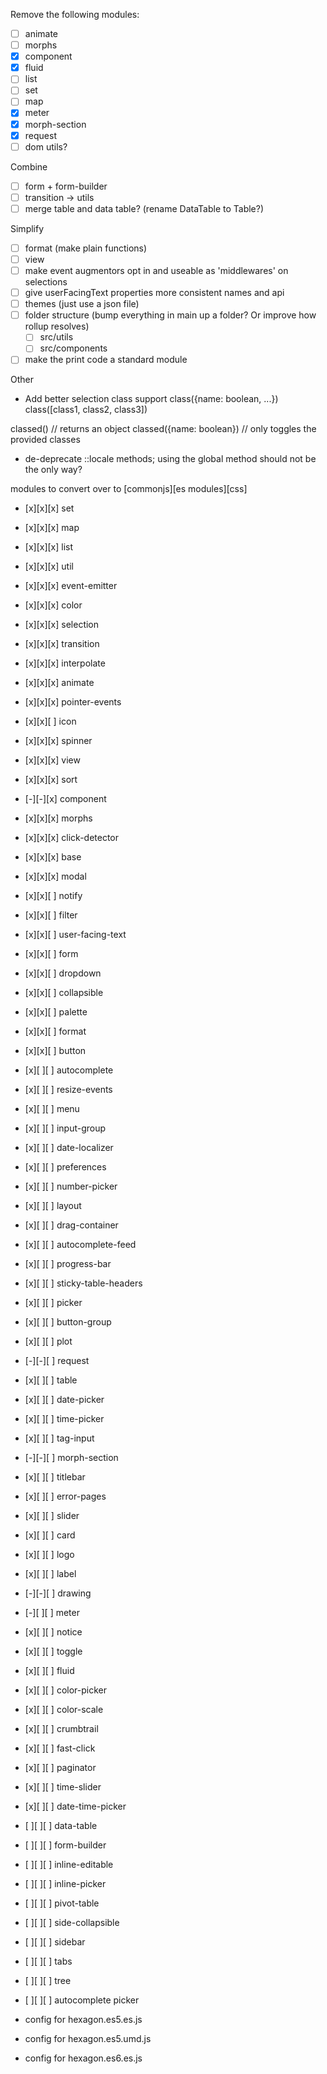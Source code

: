 Remove the following modules:
 - [ ] animate
 - [ ] morphs
 - [x] component
 - [x] fluid
 - [ ] list
 - [ ] set
 - [ ] map
 - [x] meter
 - [x] morph-section
 - [x] request
 - [ ] dom utils?

Combine
 - [ ] form + form-builder
 - [ ] transition -> utils
 - [ ] merge table and data table? (rename DataTable to Table?)

Simplify
 - [ ] format (make plain functions)
 - [ ] view
 - [ ] make event augmentors opt in and useable as 'middlewares' on selections
 - [ ] give userFacingText properties more consistent names and api
 - [ ] themes (just use a json file)
 - [ ] folder structure (bump everything in main up a folder? Or improve how rollup resolves)
      - [ ] src/utils
      - [ ] src/components
 - [ ] make the print code a standard module

Other

- Add better selection class support
 class({name: boolean, ...})
 class([class1, class2, class3])

 classed() // returns an object
 classed({name: boolean}) // only toggles the provided classes

- de-deprecate ::locale methods; using the global method should not be the only way?

modules to convert over to [commonjs][es modules][css]
- [x][x][x] set
- [x][x][x] map
- [x][x][x] list
- [x][x][x] util
- [x][x][x] event-emitter
- [x][x][x] color
- [x][x][x] selection
- [x][x][x] transition
- [x][x][x] interpolate
- [x][x][x] animate
- [x][x][x] pointer-events
- [x][x][ ] icon
- [x][x][x] spinner
- [x][x][x] view
- [x][x][x] sort
- [-][-][x] component
- [x][x][x] morphs
- [x][x][x] click-detector
- [x][x][x] base
- [x][x][x] modal
- [x][x][ ] notify
- [x][x][ ] filter
- [x][x][ ] user-facing-text
- [x][x][ ] form
- [x][x][ ] dropdown
- [x][x][ ] collapsible
- [x][x][ ] palette
- [x][x][ ] format
- [x][x][ ] button
- [x][ ][ ] autocomplete
- [x][ ][ ] resize-events
- [x][ ][ ] menu
- [x][ ][ ] input-group
- [x][ ][ ] date-localizer
- [x][ ][ ] preferences
- [x][ ][ ] number-picker
- [x][ ][ ] layout
- [x][ ][ ] drag-container
- [x][ ][ ] autocomplete-feed
- [x][ ][ ] progress-bar
- [x][ ][ ] sticky-table-headers
- [x][ ][ ] picker
- [x][ ][ ] button-group
- [x][ ][ ] plot
- [-][-][ ] request
- [x][ ][ ] table
- [x][ ][ ] date-picker
- [x][ ][ ] time-picker
- [x][ ][ ] tag-input
- [-][-][ ] morph-section
- [x][ ][ ] titlebar
- [x][ ][ ] error-pages
- [x][ ][ ] slider
- [x][ ][ ] card
- [x][ ][ ] logo
- [x][ ][ ] label
- [-][-][ ] drawing
- [-][ ][ ] meter
- [x][ ][ ] notice
- [x][ ][ ] toggle
- [x][ ][ ] fluid
- [x][ ][ ] color-picker
- [x][ ][ ] color-scale
- [x][ ][ ] crumbtrail
- [x][ ][ ] fast-click
- [x][ ][ ] paginator
- [x][ ][ ] time-slider
- [x][ ][ ] date-time-picker
- [ ][ ][ ] data-table
- [ ][ ][ ] form-builder
- [ ][ ][ ] inline-editable
- [ ][ ][ ] inline-picker
- [ ][ ][ ] pivot-table
- [ ][ ][ ] side-collapsible
- [ ][ ][ ] sidebar
- [ ][ ][ ] tabs
- [ ][ ][ ] tree
- [ ][ ][ ] autocomplete picker

- config for hexagon.es5.es.js
- config for hexagon.es5.umd.js
- config for hexagon.es6.es.js
